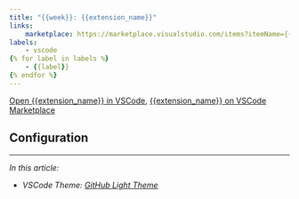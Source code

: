 ```yaml
---
title: "{{week}}: {{extension_name}}"
links:
    marketplace: https://marketplace.visualstudio.com/items?itemName={{extension}}
labels:
    - vscode
{% for label in labels %}
    - {{label}}
{% endfor %}
---
```


[Open {{extension_name}} in VSCode](vscode:extension/{{extension}}), [{{extension_name}} on VSCode Marketplace](https://marketplace.visualstudio.com/items?itemName={{extension}})

<!-- Short Description -->

<!-- Screenshot / Gif / ... -->

## Configuration

<!-- Configuration options, recommended configuration, shown configuration, etc. -->

---

*In this article:*

- *VSCode Theme: [GitHub Light Theme]*

<!-- references -->

[{{extension_name}}]: https://marketplace.visualstudio.com/items?itemName={{extension}}
[macos]: ../../img/apple.svg
[win]: ../../img/win.svg
[github]: ../../img/github.svg
[atom one light theme]: https://marketplace.visualstudio.com/items?itemName=akamud.vscode-theme-onelight
[city lights icons]: https://marketplace.visualstudio.com/items?itemName=yummygum.city-lights-icon-vsc
[github light theme]: https://marketplace.visualstudio.com/items?itemName=GitHub.github-vscode-theme
